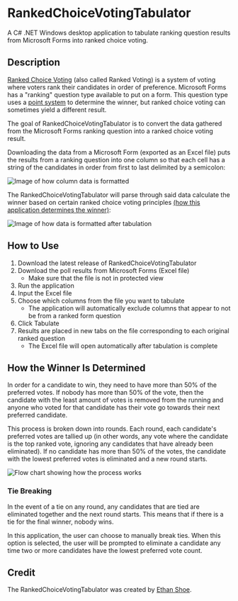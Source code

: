 # RankedChoiceVotingTabulator

A C# .NET Windows desktop application to tabulate ranking question results from Microsoft Forms into ranked choice voting.

## Description

[Ranked Choice Voting](https://en.wikipedia.org/wiki/Ranked_voting) (also called Ranked Voting) is a system of voting where voters rank their candidates in order of preference. Microsoft Forms has a "ranking" question type available to put on a form. This question type uses a [point system](https://techcommunity.microsoft.com/t5/microsoft-forms/microsoft-forms-ranking-question-type-calculation-methodology/m-p/2057168#:~:text=i%20dont%20know%20the%20official%20name%2C%20but%20i%20like%20to%20think%20of%20it%20as%20points) to determine the winner, but ranked choice voting can sometimes yield a different result.

The goal of RankedChoiceVotingTabulator is to convert the data gathered from the Microsoft Forms ranking question into a ranked choice voting result.

Downloading the data from a Microsoft Form (exported as an Excel file) puts the results from a ranking question into one column so that each cell has a string of the candidates in order from first to last delimited by a semicolon:

![Image of how column data is formatted](https://github.com/EthanShoe/RankedChoiceVotingTabulator/assets/28065361/480fc898-3f8f-48f8-bda2-3e734ce7fd40)

The RankedChoiceVotingTabulator will parse through said data calculate the winner based on certain ranked choice voting principles [(how this application determines the winner)](https://github.com/EthanShoe/RankedChoiceVotingTabulator/blob/master/README.md#how-the-winner-is-determined):

![Image of how data is formatted after tabulation](https://github.com/EthanShoe/RankedChoiceVotingTabulator/assets/28065361/9e561fb4-865b-4e4b-b3ce-efc46b340950)

## How to Use

1. Download the latest release of RankedChoiceVotingTabulator
2. Download the poll results from Microsoft Forms (Excel file)
    - Make sure that the file is not in protected view
3. Run the application
4. Input the Excel file
5. Choose which columns from the file you want to tabulate
	- The application will automatically exclude columns that appear to not be from a ranked form question
6. Click Tabulate
7. Results are placed in new tabs on the file corresponding to each original ranked question
	- The Excel file will open automatically after tabulation is complete

## How the Winner Is Determined

In order for a candidate to win, they need to have more than 50% of the preferred votes. If nobody has more than 50% of the vote, then the candidate with the least amount of votes is removed from the running and anyone who voted for that candidate has their vote go towards their next preferred candidate.

This process is broken down into rounds. Each round, each candidate's preferred votes are tallied up (in other words, any vote where the candidate is the top ranked vote, ignoring any candidates that have already been eliminated). If no candidate has more than 50% of the votes, the candidate with the lowest preferred votes is eliminated and a new round starts.

![Flow chart showing how the process works](https://upload.wikimedia.org/wikipedia/commons/thumb/b/b9/IRV_counting_flowchart.svg/220px-IRV_counting_flowchart.svg.png)

### Tie Breaking

In the event of a tie on any round, any candidates that are tied are eliminated together and the next round starts. This means that if there is a tie for the final winner, nobody wins.

In this application, the user can choose to manually break ties. When this option is selected, the user will be prompted to eliminate a candidate any time two or more candidates have the lowest preferred vote count.

## Credit

The RankedChoiceVotingTabulator was created by [Ethan Shoe](https://github.com/EthanShoe).
